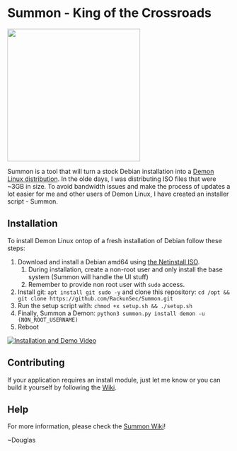 # Summon - King of the Crossroads
<img src="https://github.com/RackunSec/Summon/raw/main/files/images/icons/summon.png" width="300" />

Summon is a tool that will turn a stock Debian installation into a [Demon Linux distribution](https://demonlinux.com). In the olde days, I was distributing ISO files that were ~3GB in size. To avoid bandwidth issues and make the process of updates a lot easier for me and other users of Demon Linux, I have created an installer script - Summon.

## Installation
To install Demon Linux ontop of a fresh installation of Debian follow these steps:
 1. Download and install a Debian amd64 using [the Netinstall ISO](https://www.demonlinux.com/download/iso/debian-11.5.0-amd64-netinst.iso).
    1. During installation, create a non-root user and only install the base system (Summon will handle the UI stuff)
    2. Remember to provide non root user with `sudo` access.
 2. Install git: `apt install git sudo -y` and clone this repository: `cd /opt && git clone https://github.com/RackunSec/Summon.git`
 3. Run the setup script with: `chmod +x setup.sh && ./setup.sh`
 4. Finally, Summon a Demon: `python3 summon.py install demon -u (NON_ROOT_USERNAME)`
 5. Reboot
 
[![Installation and Demo Video](https://img.youtube.com/vi/CspmyGp7LbA/default.jpg)](https://youtu.be/CspmyGp7LbA)

## Contributing
If your application requires an install module, just let me know or you can build it yourself by following the [Wiki](https://github.com/RackunSec/Summon/wiki).

## Help
For more information, please check the [Summon Wiki](https://github.com/RackunSec/Summon/wiki)!

~Douglas

